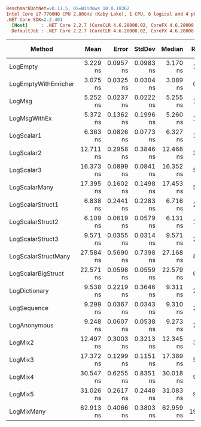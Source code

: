 ``` ini

BenchmarkDotNet=v0.11.5, OS=Windows 10.0.18362
Intel Core i7-7700HQ CPU 2.80GHz (Kaby Lake), 1 CPU, 8 logical and 4 physical cores
.NET Core SDK=2.2.401
  [Host]     : .NET Core 2.2.7 (CoreCLR 4.6.28008.02, CoreFX 4.6.28008.03), 64bit RyuJIT
  DefaultJob : .NET Core 2.2.7 (CoreCLR 4.6.28008.02, CoreFX 4.6.28008.03), 64bit RyuJIT


```
|               Method |      Mean |     Error |    StdDev |    Median | Ratio | RatioSD |  Gen 0 | Gen 1 | Gen 2 | Allocated |
|--------------------- |----------:|----------:|----------:|----------:|------:|--------:|-------:|------:|------:|----------:|
|             LogEmpty |  3.229 ns | 0.0957 ns | 0.0983 ns |  3.170 ns |  1.00 |    0.00 |      - |     - |     - |         - |
| LogEmptyWithEnricher |  3.075 ns | 0.0325 ns | 0.0304 ns |  3.089 ns |  0.95 |    0.03 |      - |     - |     - |         - |
|               LogMsg |  5.252 ns | 0.0237 ns | 0.0222 ns |  5.255 ns |  1.62 |    0.05 |      - |     - |     - |         - |
|         LogMsgWithEx |  5.372 ns | 0.1362 ns | 0.1996 ns |  5.260 ns |  1.69 |    0.07 |      - |     - |     - |         - |
|           LogScalar1 |  6.363 ns | 0.0826 ns | 0.0773 ns |  6.327 ns |  1.97 |    0.06 |      - |     - |     - |         - |
|           LogScalar2 | 12.711 ns | 0.2958 ns | 0.3846 ns | 12.468 ns |  3.98 |    0.20 |      - |     - |     - |         - |
|           LogScalar3 | 16.373 ns | 0.0899 ns | 0.0841 ns | 16.352 ns |  5.06 |    0.16 |      - |     - |     - |         - |
|        LogScalarMany | 17.395 ns | 0.1602 ns | 0.1498 ns | 17.453 ns |  5.38 |    0.18 | 0.0178 |     - |     - |      56 B |
|     LogScalarStruct1 |  6.838 ns | 0.2441 ns | 0.2283 ns |  6.716 ns |  2.11 |    0.05 |      - |     - |     - |         - |
|     LogScalarStruct2 |  6.109 ns | 0.0619 ns | 0.0579 ns |  6.131 ns |  1.89 |    0.06 |      - |     - |     - |         - |
|     LogScalarStruct3 |  9.571 ns | 0.0355 ns | 0.0314 ns |  9.571 ns |  2.95 |    0.09 |      - |     - |     - |         - |
|  LogScalarStructMany | 27.584 ns | 0.5690 ns | 0.7398 ns | 27.168 ns |  8.56 |    0.25 | 0.0483 |     - |     - |     152 B |
|   LogScalarBigStruct | 22.571 ns | 0.0598 ns | 0.0559 ns | 22.579 ns |  6.98 |    0.22 |      - |     - |     - |         - |
|        LogDictionary |  9.538 ns | 0.2219 ns | 0.3646 ns |  9.311 ns |  2.97 |    0.10 | 0.0102 |     - |     - |      32 B |
|          LogSequence |  9.299 ns | 0.0367 ns | 0.0343 ns |  9.310 ns |  2.87 |    0.09 | 0.0102 |     - |     - |      32 B |
|         LogAnonymous |  9.248 ns | 0.0607 ns | 0.0538 ns |  9.273 ns |  2.85 |    0.09 | 0.0102 |     - |     - |      32 B |
|              LogMix2 | 12.497 ns | 0.3003 ns | 0.3213 ns | 12.345 ns |  3.88 |    0.13 |      - |     - |     - |         - |
|              LogMix3 | 17.372 ns | 0.1299 ns | 0.1151 ns | 17.389 ns |  5.36 |    0.17 |      - |     - |     - |         - |
|              LogMix4 | 30.547 ns | 0.6255 ns | 0.8351 ns | 30.018 ns |  9.46 |    0.31 | 0.0432 |     - |     - |     136 B |
|              LogMix5 | 31.026 ns | 0.2617 ns | 0.2448 ns | 31.083 ns |  9.59 |    0.30 | 0.0533 |     - |     - |     168 B |
|           LogMixMany | 62.913 ns | 0.4066 ns | 0.3803 ns | 62.959 ns | 19.45 |    0.60 | 0.0889 |     - |     - |     280 B |
